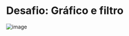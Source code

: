 # Desafio: Gráfico e filtro

![image](https://github.com/guiosouza/bds08/assets/78989152/c73eb955-21ea-4977-ad4e-6b636a794904)
